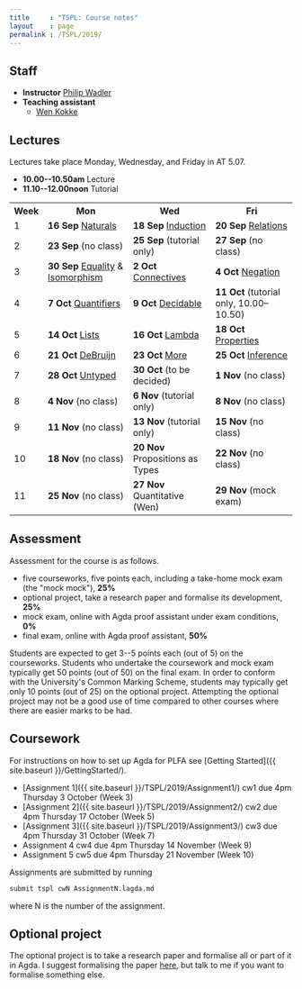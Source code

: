 ```yaml
---
title     : "TSPL: Course notes"
layout    : page
permalink : /TSPL/2019/
---
```


## Staff

* **Instructor**
    [Philip Wadler](https://homepages.inf.ed.ac.uk/wadler)
* **Teaching assistant**
  - [Wen Kokke](mailto:wen.kokke@ed.ac.uk)

## Lectures

Lectures take place Monday, Wednesday, and Friday in AT 5.07.
* **10.00--10.50am** Lecture
* **11.10--12.00noon** Tutorial

<table>
 <tr>
  <th>Week</th>
  <th>Mon</th>
  <th>Wed</th>
  <th>Fri</th>
 </tr>
 <tr>
  <td>1</td>
  <td><b>16 Sep</b> <a href="{{ site.baseurl }}/Naturals/">Naturals</a></td>
  <td><b>18 Sep</b> <a href="{{ site.baseurl }}/Induction/">Induction</a></td>
  <td><b>20 Sep</b> <a href="{{ site.baseurl }}/Relations/">Relations</a></td>
 </tr>
 <tr>
  <td>2</td>
  <td><b>23 Sep</b> (no class)</td>
  <td><b>25 Sep</b> (tutorial only)</td>
  <td><b>27 Sep</b> (no class)</td>
 </tr>
 <tr>
  <td>3</td>
  <td><b>30 Sep</b> <a href="{{ site.baseurl }}/Equality/">Equality</a> &amp;
                    <a href="{{ site.baseurl }}/Isomorphism/">Isomorphism</a></td>
  <td><b>2 Oct</b> <a href="{{ site.baseurl }}/Connectives/">Connectives</a></td>
  <td><b>4 Oct</b> <a href="{{ site.baseurl }}/Negation/">Negation</a></td>
 </tr>
 <tr>
  <td>4</td>
  <td><b>7 Oct</b> <a href="{{ site.baseurl }}/Quantifiers/">Quantifiers</a></td>
  <td><b>9 Oct</b> <a href="{{ site.baseurl }}/Decidable/">Decidable</a></td>
  <td><b>11 Oct</b> (tutorial only, 10.00&ndash;10.50)</td>
 </tr>
 <tr>
  <td>5</td>
  <td><b>14 Oct</b> <a href="{{ site.baseurl }}/Lists/">Lists</a></td>
  <td><b>16 Oct</b> <a href="{{ site.baseurl }}/Lambda/">Lambda</a></td>
  <td><b>18 Oct</b> <a href="{{ site.baseurl }}/Properties/">Properties</a></td>
 </tr>
 <tr>
  <td>6</td>
  <td><b>21 Oct</b> <a href="{{ site.baseurl }}/DeBruijn/">DeBruijn</a></td>
  <td><b>23 Oct</b> <a href="{{ site.baseurl }}/More/">More</a></td>
  <td><b>25 Oct</b> <a href="{{ site.baseurl }}/Inference/">Inference</a></td>
 </tr>
 <tr>
  <td>7</td>
  <td><b>28 Oct</b> <a href="{{ site.baseurl }}/Untyped/">Untyped</a></td>
  <td><b>30 Oct</b> (to be decided) </td>
  <td><b>1 Nov</b>  (no class) </td>
 </tr>
 <tr>
  <td>8</td>
  <td><b>4 Nov</b> (no class) </td>
  <td><b>6 Nov</b> (tutorial only) </td>
  <td><b>8 Nov</b> (no class) </td>
 </tr>
 <tr>
  <td>9</td>
  <td><b>11 Nov</b> (no class) </td>
  <td><b>13 Nov</b> (tutorial only) </td>
  <td><b>15 Nov</b> (no class) </td>
 </tr>
 <tr>
  <td>10</td>
  <td><b>18 Nov</b> (no class) </td>
  <td><b>20 Nov</b> Propositions as Types </td>
  <td><b>22 Nov</b> (no class) </td>
 </tr>
 <tr>
  <td>11</td>
  <td><b>25 Nov</b> (no class) </td>
  <td><b>27 Nov</b> Quantitative (Wen) </td>
  <td><b>29 Nov</b> (mock exam) </td> 
 </tr>
</table>


## Assessment

Assessment for the course is as follows.

* five courseworks, five points each, including a take-home mock exam
  (the "mock mock"), <b>25%</b>
* optional project, take a research paper and formalise its development, <b>25%</b>
* mock exam, online with Agda proof assistant under exam conditions, <b>0%</b>
* final exam, online with Agda proof assistant, <b>50%</b>

Students are expected to get 3--5 points each (out of 5) on the
courseworks. Students who undertake the coursework and mock exam typically
get 50 points (out of 50) on the final exam. In order to conform with
the University's Common Marking Scheme, students may typically
get only 10 points (out of 25) on the optional project.  Attempting
the optional project may not be a good use of time compared to other
courses where there are easier marks to be had.


## Coursework

For instructions on how to set up Agda for PLFA see [Getting Started]({{ site.baseurl }}/GettingStarted/).

* [Assignment 1]({{ site.baseurl }}/TSPL/2019/Assignment1/) cw1 due 4pm Thursday 3 October (Week 3)
* [Assignment 2]({{ site.baseurl }}/TSPL/2019/Assignment2/) cw2 due 4pm Thursday 17 October (Week 5)
* [Assignment 3]({{ site.baseurl }}/TSPL/2019/Assignment3/) cw3 due 4pm Thursday 31 October (Week 7)
* Assignment 4 <!-- [Assignment 4]({{ site.baseurl }}/TSPL/2019/Assignment4/) --> cw4 due 4pm Thursday 14 November (Week 9)
* Assignment 5 <!-- [Assignment 5]({{ site.baseurl }}/courses/tspl/2010/Mock1.pdf) --> cw5 due 4pm Thursday 21 November (Week 10)
  <!-- <br />
  Use file [Exam]({{ site.baseurl }}/TSPL/2018/Exam/). Despite the rubric, do **all three questions**. -->


Assignments are submitted by running
``` bash
submit tspl cwN AssignmentN.lagda.md
```
where N is the number of the assignment.


## Optional project

The optional project is to take a research paper and formalise all or
part of it in Agda.  I suggest formalising the paper
[here](http://homepages.inf.ed.ac.uk/wadler/topics/blame.html#coercions),
but talk to me if you want to formalise something else.


<!--

## Mock exam

Here is the text of the [second mock]({{ site.baseurl }}/courses/tspl/2018/Mock2.pdf)
and the exam [instructions]({{ site.baseurl }}/courses/tspl/2018/Instructions.pdf).

-->
